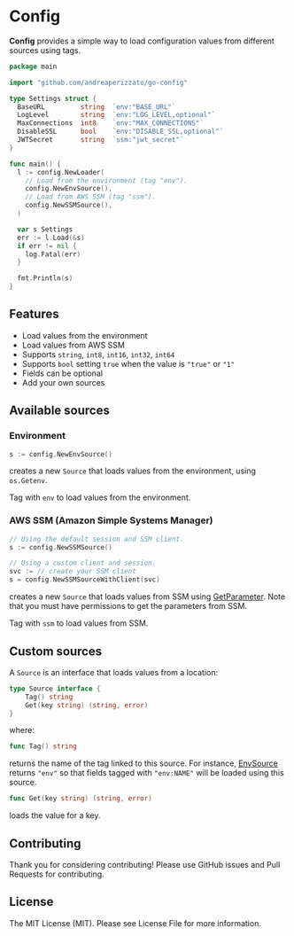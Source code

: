 # Config

**Config** provides a simple way to load configuration values from different sources using tags. 

```go
package main

import "github.com/andreaperizzato/go-config"

type Settings struct {
  BaseURL         string  `env:"BASE_URL"`
  LogLevel        string  `env:"LOG_LEVEL,optional"`
  MaxConnections  int8    `env:"MAX_CONNECTIONS"`
  DisableSSL      bool    `env:"DISABLE_SSL,optional"`
  JWTSecret       string  `ssm:"jwt_secret"`
}

func main() {
  l := config.NewLoader(
    // Load from the environment (tag "env").
    config.NewEnvSource(),
    // Load from AWS SSM (tag "ssm").
    config.NewSSMSource(),
  )

  var s Settings
  err := l.Load(&s)
  if err != nil {
    log.Fatal(err)
  }

  fmt.Println(s)
}
```

## Features

- Load values from the environment
- Load values from AWS SSM
- Supports `string`, `int8`, `int16`, `int32`, `int64`
- Supports `bool` setting `true` when the value is `"true"` or `"1"`
- Fields can be optional
- Add your own sources

## Available sources

### Environment

```go
s := config.NewEnvSource()
```

creates a new `Source` that loads values from the environment, using `os.Getenv`.

Tag with `env` to load values from the environment.

### AWS SSM (Amazon Simple Systems Manager)

```go
// Using the default session and SSM client.
s := config.NewSSMSource()

// Using a custom client and session.
svc := // create your SSM client
s = config.NewSSMSourceWithClient(svc)
```

creates a new `Source` that loads values from SSM using [GetParameter](https://docs.aws.amazon.com/sdk-for-go/api/service/ssm/#SSM.GetParameter). Note that you must have permissions to get the parameters from SSM.

Tag with `ssm` to load values from SSM.

## Custom sources

A `Source` is an interface that loads values from a location:

```go
type Source interface {
	Tag() string
	Get(key string) (string, error)
}
```

where:

```go 
func Tag() string
```

returns the name of the tag linked to this source. For instance, [EnvSource](./env.go) returns `"env"` so that fields tagged with `"env:NAME"` will be loaded using this source.

```go 
func Get(key string) (string, error)
```

loads the value for a key.

## Contributing

Thank you for considering contributing! Please use GitHub issues and Pull Requests for contributing.

## License

The MIT License (MIT). Please see License File for more information.
